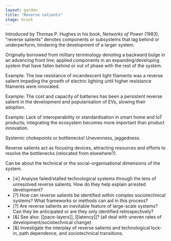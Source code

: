 ```yaml
---  
layout: garden
title: "Reverse salients"
stage: bruck
---
```


Introduced by Thomas P. Hughes in his book, _Networks of Power_ (1983), "reverse salients" denotes components or subsystems that lag behind or underperform, hindering the development of a larger system.

Originally borrowed from military terminology denoting a backward bulge in an advancing front line; applied components in an expanding/developing system that have fallen behind or out of phase with the rest of the system.

Example: The low resistance of incandescent light filaments was a reverse salient impeding the growth of electric lighting until higher resistance filaments were innovated.

Example: The cost and capacity of batteries has been a persistent reverse salient in the development and popularisation of EVs, slowing their adoption.

Example: Lack of interoperability or standardisation in smart home and IoT products; integrating the ecosystem becomes more important than product innovation.

Systemic chokepoints or bottlenecks! Unevenness, jaggedness.

Reverse salients act as focusing devices, attracting resources and efforts to resolve the bottlenecks (relocated from elsewhere?).

Can be about the technical or the social-organisational dimensions of the system.

- [⎈] Analyse failed/stalled technological systems through the lens of unresolved reverse salients. How do they help explain arrested development?
- [?] How can reverse salients be identified within complex sociotechnical systems? What frameworks or methods can aid in this process?
- [?] Are reverse salients an inevitable feature of large-scale systems? Can they be anticipated or are they only identified retrospectively?
- [&] See also: [[pace-layers]], [[latency]]? (all deal with uneven rates of development/sociotechnical change)
- [&] Investigate the interplay of reverse salients and technological lock-in, path dependence, and sociotechnical transitions.